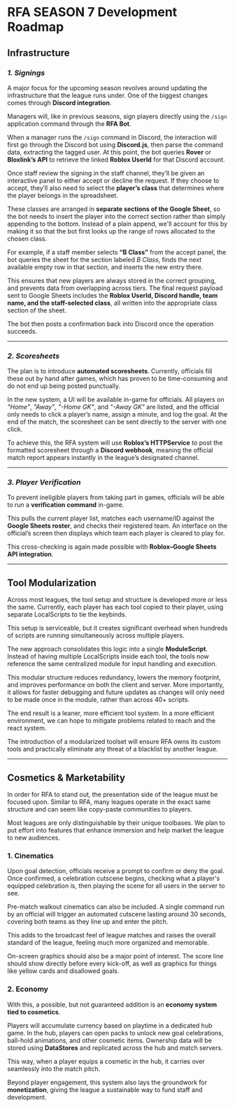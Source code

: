 # RFA SEASON 7 Development Roadmap

## **Infrastructure**

### *1. Signings*

A major focus for the upcoming season revolves around updating the infrastructure that the league runs under. One of the biggest changes comes through **Discord integration**.

Managers will, like in previous seasons, sign players directly using the `/sign` application command through the **RFA Bot**.

When a manager runs the `/sign` command in Discord, the interaction will first go through the Discord bot using **Discord.js**, then parse the command data, extracting the tagged user. At this point, the bot queries **Rover** or **Bloxlink’s API** to retrieve the linked **Roblox UserId** for that Discord account.

Once staff review the signing in the staff channel, they’ll be given an interactive panel to either accept or decline the request. If they choose to accept, they’ll also need to select the **player’s class** that determines where the player belongs in the spreadsheet.

These classes are arranged in **separate sections of the Google Sheet**, so the bot needs to insert the player into the correct section rather than simply appending to the bottom. Instead of a plain append, we'll account for this by making it so that the bot first looks up the range of rows allocated to the chosen class.

For example, if a staff member selects **“B Class”** from the accept panel, the bot queries the sheet for the section labeled *B Class*, finds the next available empty row in that section, and inserts the new entry there.

This ensures that new players are always stored in the correct grouping, and prevents data from overlapping across tiers. The final request payload sent to Google Sheets includes the **Roblox UserId, Discord handle, team name, and the staff-selected class**, all written into the appropriate class section of the sheet.

The bot then posts a confirmation back into Discord once the operation succeeds.

---

### *2. Scoresheets*

The plan is to introduce **automated scoresheets**. Currently, officials fill these out by hand after games, which has proven to be time-consuming and do not end up being posted punctually.

In the new system, a UI will be available in-game for officials. All players on *"Home"*, *"Away"*, *"-Home GK"*, and *"-Away GK"* are listed, and the official only needs to click a player’s name, assign a minute, and log the goal. At the end of the match, the scoresheet can be sent directly to the server with one click.

To achieve this, the RFA system will use **Roblox’s HTTPService** to post the formatted scoresheet through a **Discord webhook**, meaning the official match report appears instantly in the league’s designated channel.

---

### *3. Player Verification*

To prevent ineligible players from taking part in games, officials will be able to run a **verification command** in-game.

This pulls the current player list, matches each username/ID against the **Google Sheets roster**, and checks their registered team. An interface on the official’s screen then displays which team each player is cleared to play for.

This cross-checking is again made possible with **Roblox–Google Sheets API integration**.

---

## **Tool Modularization**

Across most leagues, the tool setup and structure is developed more or less the same. Currently, each player has each tool copied to their player, using separate LocalScripts to tie the keybinds.

This setup is serviceable, but it creates significant overhead when hundreds of scripts are running simultaneously across multiple players.

The new approach consolidates this logic into a single **ModuleScript**. Instead of having multiple LocalScripts inside each tool, the tools now reference the same centralized module for input handling and execution.

This modular structure reduces redundancy, lowers the memory footprint, and improves performance on both the client and server. More importantly, it allows for faster debugging and future updates as changes will only need to be made once in the module, rather than across 40+ scripts.

The end result is a leaner, more efficient tool system. In a more efficient environment, we can hope to mitigate problems related to reach and the react system.

The introduction of a modularized toolset will ensure RFA owns its custom tools and practically eliminate any threat of a blacklist by another league.

---

## **Cosmetics & Marketability**

In order for RFA to stand out, the presentation side of the league must be focused upon. Similar to RFA, many leagues operate in the exact same structure and can seem like copy-paste communities to players.

Most leagues are only distinguishable by their unique toolbases. We plan to put effort into features that enhance immersion and help market the league to new audiences.

### 1. Cinematics

Upon goal detection, officials receive a prompt to confirm or deny the goal. Once confirmed, a celebration cutscene begins, checking what a player's equipped celebration is, then playing the scene for all users in the server to see.

Pre-match walkout cinematics can also be included. A single command run by an official will trigger an automated cutscene lasting around 30 seconds, covering both teams as they line up and enter the pitch.

This adds to the broadcast feel of league matches and raises the overall standard of the league, feeling much more organized and memorable.

On-screen graphics should also be a major point of interest. The score line should show directly before every kick-off, as well as graphics for things like yellow cards and disallowed goals.

### 2. Economy

With this, a possible, but not guaranteed addition is an **economy system tied to cosmetics**.

Players will accumulate currency based on playtime in a dedicated hub game. In the hub, players can open packs to unlock new goal celebrations, ball-hold animations, and other cosmetic items. Ownership data will be stored using **DataStores** and replicated across the hub and match servers.

This way, when a player equips a cosmetic in the hub, it carries over seamlessly into the match pitch.

Beyond player engagement, this system also lays the groundwork for **monetization**, giving the league a sustainable way to fund staff and development.
